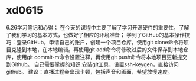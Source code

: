 # xd0615
6.26学习笔记和心得；
在今天的课程中主要了解了学习开源硬件的重要性，了解了我们学习的基本方式，也做好了相应的环境准备；
学到了GitHub的基本操作技巧：登录GitHub，申请自己的账户，创建一个项目仓库，使用git clone命令将项目克隆到本地，在本地编辑。再使用git add命令将修改过后的文件保存到本地仓库，使用git commit-m命令设置注释，再使用git push命令将本地项目更新提交到Github。
自己需要掌握的知识:安装git工具，设置ssh-keygen，直接访问github。
建议：直播过程会出现卡顿，包括声音和画面，希望放慢速度。
